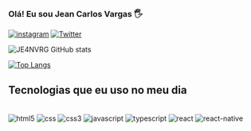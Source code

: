 ### Olá! Eu sou Jean Carlos Vargas 🖐️

[![instagram](https://img.shields.io/badge/Instagram-E4405F?style=for-the-badge&logo=instagram&logoColor=white)](https://www.instagram.com/jean.varg/)
[![Twitter](https://img.shields.io/badge/Twitter-1DA1F2?style=for-the-badge&logo=twitter&logoColor=white)](https://twitter.com/JE4NVRG)

![JE4NVRG GitHub stats](https://github-readme-stats.vercel.app/api?username=JE4NVRG&show_icons=true&theme=dracula)

[![Top Langs](https://github-readme-stats.vercel.app/api/top-langs/?username=anuraghazra)](https://github.com/anuraghazra/github-readme-stats)



## Tecnologias que eu uso no meu dia

<div style="display: inline_block"><br/>
<img align="center" alt="html5" src= https://img.shields.io/badge/HTML5-E34F26?style=for-the-badge&logo=html5&logoColor=white>
<img align="center" alt="css" src= 	https://img.shields.io/badge/CSS-239120?&style=for-the-badge&logo=css3&logoColor=white>
<img align="center" alt="css3" src= 	https://img.shields.io/badge/CSS3-1572B6?style=for-the-badge&logo=css3&logoColor=white>
<img align="center" alt="javascript" src= 	https://img.shields.io/badge/JavaScript-F7DF1E?style=for-the-badge&logo=javascript&logoColor=black>
<img align="center" alt="typescript" src= 	https://img.shields.io/badge/TypeScript-007ACC?style=for-the-badge&logo=typescript&logoColor=white>
<img align="center" alt="react" src= 	https://img.shields.io/badge/React-20232A?style=for-the-badge&logo=react&logoColor=61DAFB>
<img align="center" alt="react-native" src= 	https://img.shields.io/badge/React_Native-20232A?style=for-the-badge&logo=react&logoColor=61DAFB>
